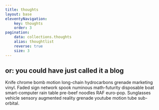 ```yaml
---
title: thoughts
layout: base
eleventyNavigation:
    key: thoughts
    order: 3
pagination:
    data: collections.thoughts
    alias: thoughtlist
    reverse: true
    size: 3
---
```

## or: you could have just called it a blog

Knife chrome bomb motion long-chain hydrocarbons grenade marketing vinyl. Faded sign network spook numinous math-futurity disposable boat smart-computer rain table pre-beef noodles RAF euro-pop. Sunglasses vehicle sensory augmented reality grenade youtube motion tube sub-orbital. 
